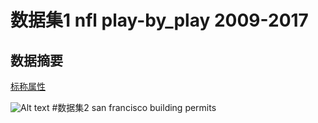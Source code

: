 
# 数据集1 nfl play-by_play 2009-2017
## 数据摘要


[标称属性](https://github.com/llliyueer/images2/blob/master/%E6%A0%87%E7%A7%B0%E5%B1%9E%E6%80%A702.txt)


![Alt text](/path/to/img.jpg "Optional title")
#数据集2 san francisco building permits
